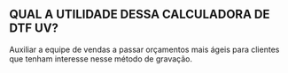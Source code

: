 ## QUAL A UTILIDADE DESSA CALCULADORA DE DTF UV?
Auxiliar a equipe de vendas a passar orçamentos mais ágeis para clientes que tenham interesse nesse método de gravação.
